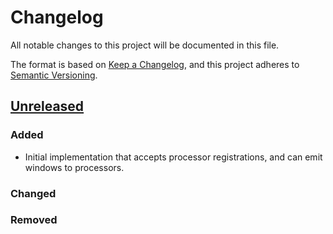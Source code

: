 # Changelog

All notable changes to this project will be documented in this file.

The format is based on [Keep a Changelog](https://keepachangelog.com/en/1.1.0/),
and this project adheres to [Semantic Versioning](https://semver.org/spec/v2.0.0.html).

## [Unreleased]

### Added

- Initial implementation that accepts processor registrations, and can emit windows to processors.

### Changed

### Removed

[unreleased]: https://github.com/Predixus/Orca/compare/main...HEAD
